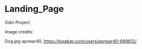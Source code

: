 # Landing_Page
Odin Project


Image credits:

Dog.jpg
apnear40, https://pixabay.com/users/apnear40-699812/